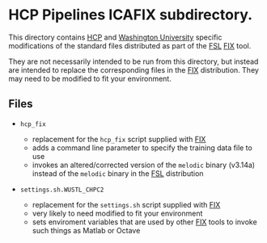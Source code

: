 # HCP Pipelines ICAFIX subdirectory.

This directory contains [HCP] and [Washington University] specific modifications 
of the standard files distributed as part of the [FSL] [FIX] tool. 

They are not necessarily intended to be run from this directory, but instead
are intended to replace the corresponding files in the [FIX] distribution.
They may need to be modified to fit your environment.

## Files

* `hcp_fix` 
  * replacement for the `hcp_fix` script supplied with [FIX]
  * adds a command line parameter to specify the training data file to use
  * invokes an altered/corrected version of the `melodic` binary (v3.14a) instead
    of the `melodic` binary in the [FSL] distribution

* `settings.sh.WUSTL_CHPC2`
  * replacement for the `settings.sh` script supplied with [FIX]
  * very likely to need modified to fit your environment
  * sets enviroment variables that are used by other [FIX] tools to invoke 
    such things as Matlab or Octave

<!-- References -->

[HCP]: http://www.humanconnectome.org
[Washington University]: http://www.wustl.edu
[FSL]: http://fsl.fmrib.ox.ac.uk/fsl/fslwiki
[FIX]: http://fsl.fmrib.ox.ac.uk/fsl/fslwiki/FIX